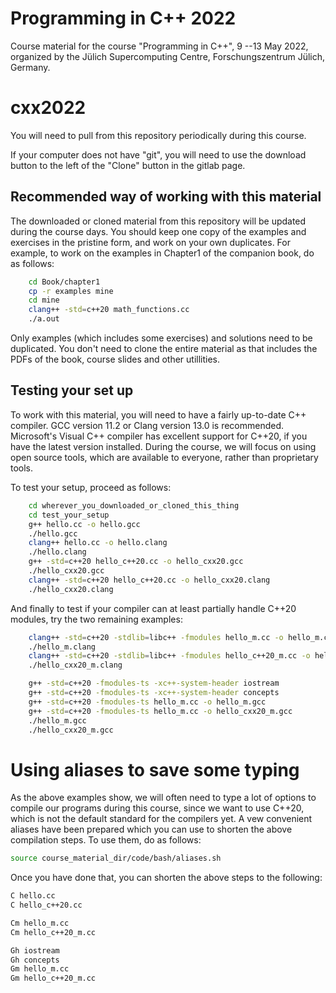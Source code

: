 # Programming in C++ 2022

Course material for the course "Programming in C++", 9 --13 May 2022,
organized by the Jülich Supercomputing Centre,
Forschungszentrum Jülich, Germany.


# cxx2022

You will need to pull from this repository periodically during this course.

If your computer does not have "git", you will need to use the download
button to the left of the "Clone" button in the gitlab page.

## Recommended way of working with this material

The downloaded or cloned material from this repository will be updated
during the course days. You should keep one copy of the examples and
exercises in the pristine form, and work on your own duplicates.
For example, to work on the examples in Chapter1 of the companion book,
do as follows:

```bash
    cd Book/chapter1
    cp -r examples mine
    cd mine
    clang++ -std=c++20 math_functions.cc
    ./a.out
```

Only examples (which includes some exercises) and solutions need to
be duplicated. You don't need to clone the entire material as that
includes the PDFs of the book, course slides and other utillities.


## Testing your set up

To work with this material, you will need to have a fairly up-to-date
C++ compiler. GCC version 11.2 or Clang version 13.0 is recommended.
Microsoft's Visual C++ compiler has excellent support for C++20, if
you have the latest version installed. During the course, we will focus
on using open source tools, which are available to everyone, rather
than proprietary tools.

To test your setup, proceed as follows:

```bash
    cd wherever_you_downloaded_or_cloned_this_thing
    cd test_your_setup
    g++ hello.cc -o hello.gcc
    ./hello.gcc
    clang++ hello.cc -o hello.clang
    ./hello.clang
    g++ -std=c++20 hello_c++20.cc -o hello_cxx20.gcc
    ./hello_cxx20.gcc
    clang++ -std=c++20 hello_c++20.cc -o hello_cxx20.clang
    ./hello_cxx20.clang
```

And finally to test if your compiler can at least partially
handle C++20 modules, try the two remaining examples:

```bash
    clang++ -std=c++20 -stdlib=libc++ -fmodules hello_m.cc -o hello_m.clang
    ./hello_m.clang
    clang++ -std=c++20 -stdlib=libc++ -fmodules hello_c++20_m.cc -o hello_cxx20_m.clang
    ./hello_cxx20_m.clang

    g++ -std=c++20 -fmodules-ts -xc++-system-header iostream
    g++ -std=c++20 -fmodules-ts -xc++-system-header concepts
    g++ -std=c++20 -fmodules-ts hello_m.cc -o hello_m.gcc
    g++ -std=c++20 -fmodules-ts hello_m.cc -o hello_cxx20_m.gcc
    ./hello_m.gcc
    ./hello_cxx20_m.gcc
```

# Using aliases to save some typing

As the above examples show, we will often need to type a
lot of options to compile our programs during this course,
since we want to use C++20, which is not the default
standard for the compilers yet. A vew convenient aliases
have been prepared which you can use to shorten the
above compilation steps. To use them, do as follows:

```bash
source course_material_dir/code/bash/aliases.sh
```

Once you have done that, you can shorten the above 
steps to the following: 

```bash 
C hello.cc 
C hello_c++20.cc 

Cm hello_m.cc
Cm hello_c++20_m.cc 

Gh iostream 
Gh concepts 
Gm hello_m.cc 
Gm hello_c++20_m.cc


